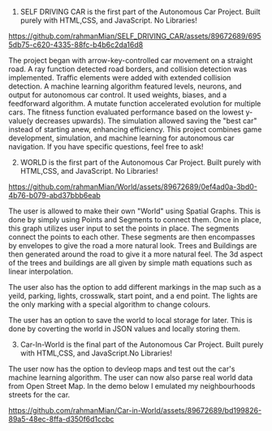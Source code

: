          
             
1. SELF DRIVING CAR is the first part of the Autonomous Car Project. Built purely with HTML,CSS, and JavaScript. No Libraries!
              
https://github.com/rahmanMian/SELF_DRIVING_CAR/assets/89672689/6955db75-c620-4335-88fc-b4b6c2da16d8

The project began with arrow-key-controlled car movement on a straight road. A ray function detected road borders, and collision detection was implemented. Traffic elements were added with extended collision detection. A machine learning algorithm featured levels, neurons, and output for autonomous car control. It used weights, biases, and a feedforward algorithm. A mutate function accelerated evolution for multiple cars. The fitness function evaluated performance based on the lowest y-value(y decreases upwards). The simulation allowed saving the "best car" instead of starting anew, enhancing efficiency. This project combines game development, simulation, and machine learning for autonomous car navigation. If you have specific questions, feel free to ask!





2. WORLD is the first part of the Autonomous Car Project. Built purely with HTML,CSS, and JavaScript. No Libraries!
       
https://github.com/rahmanMian/World/assets/89672689/0ef4ad0a-3bd0-4b76-b079-abd37bbb6eab

The user is allowed to make their own "World" using Spatial Graphs. This is done by simply using Points and Segments to connect them.
Once in place, this graph utilizes user input to set the points in place. The segments connect the points to each other. These segments are
then encompasses by envelopes to give the road a more natural look. Trees and Buildings are then generated around the road to give it a more
natural feel. The 3d aspect of the trees and buildings are all given by simple math equations such as linear interpolation.

The user also has the option to add different markings in the map such as a yeild, parking, lights, crosswalk, start point, and a end point. 
The lights are the only marking with a special algorithm to change colours.

The user has an option to save the world to local storage for later. This is done by coverting the world in JSON values and locally storing them.

3. Car-In-World is the final part of the Autonomous Car Project. Built purely with HTML,CSS, and JavaScript.No Libraries!

The user now has the option to devleop maps and test out the car's machine learning algorithm. The user can now also parse real world data from Open
Street Map. In the demo below I emulated my neighbourhoods streets for the car.




https://github.com/rahmanMian/Car-in-World/assets/89672689/bd199826-89a5-48ec-8ffa-d350f6d1ccbc









